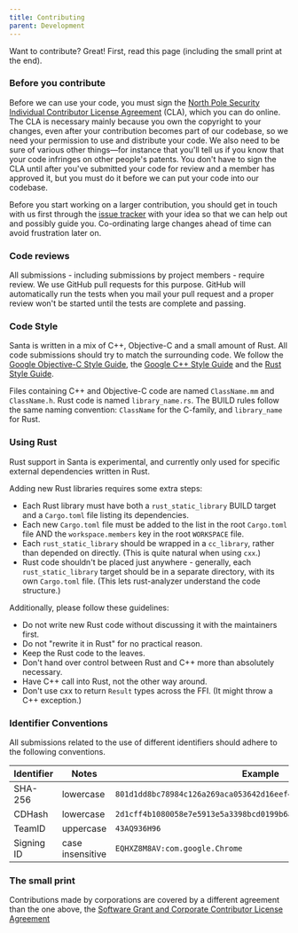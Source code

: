 ```yaml
---
title: Contributing
parent: Development
---
```


Want to contribute? Great! First, read this page (including the small print at the end).

### Before you contribute
Before we can use your code, you must sign the
[North Pole Security Individual Contributor License Agreement](https://docs.google.com/document/d/18yCxw0GiX4YEe4LqBVsXGAmsVX1aKsXfu7sA0bABfsA/pub)
(CLA), which you can do online. The CLA is necessary mainly because you own the
copyright to your changes, even after your contribution becomes part of our
codebase, so we need your permission to use and distribute your code. We also
need to be sure of various other things—for instance that you'll tell us if you
know that your code infringes on other people's patents. You don't have to sign
the CLA until after you've submitted your code for review and a member has
approved it, but you must do it before we can put your code into our codebase.

Before you start working on a larger contribution, you should get in touch with
us first through the [issue tracker](https://github.com/northpolesec/santa/issues)
with your idea so that we can help out and possibly guide you. Co-ordinating
large changes ahead of time can avoid frustration later on.

### Code reviews
All submissions - including submissions by project members - require review. We
use GitHub pull requests for this purpose. GitHub will automatically run the
tests when you mail your pull request and a proper review won't be started until
the tests are complete and passing.

### Code Style

Santa is written in a mix of C++, Objective-C and a small amount of Rust. All
code submissions should try to match the surrounding code. We follow the [Google
Objective-C Style Guide](https://google.github.io/styleguide/objcguide.xml), the
[Google C++ Style Guide](https://google.github.io/styleguide/cppguide.html) and
the [Rust Style Guide](https://doc.rust-lang.org/beta/style-guide/index.html).

Files containing C++ and Objective-C code are named `ClassName.mm` and
`ClassName.h`. Rust code is named `library_name.rs`. The BUILD rules follow the
same naming convention: `ClassName` for the C-family, and `library_name` for
Rust.

### Using Rust

Rust support in Santa is experimental, and currently only used for specific
external dependencies written in Rust.

Adding new Rust libraries requires some extra steps:

* Each Rust library must have both a `rust_static_library` BUILD target and a
`Cargo.toml` file listing its dependencies.
* Each new `Cargo.toml` file must be added to the list in the root `Cargo.toml`
file AND the `workspace.members` key in the root `WORKSPACE` file.
* Each `rust_static_library` should be wrapped in a `cc_library`, rather than
depended on directly. (This is quite natural when using `cxx`.)
* Rust code shouldn't be placed just anywhere - generally, each
`rust_static_library` target should be in a separate directory, with its own
`Cargo.toml` file. (This lets rust-analyzer understand the code structure.)

Additionally, please follow these guidelines:

* Do not write new Rust code without discussing it with the maintainers first.
* Do not "rewrite it in Rust" for no practical reason.
* Keep the Rust code to the leaves.
* Don't hand over control between Rust and C++ more than absolutely necessary.
* Have C++ call into Rust, not the other way around.
* Don't use cxx to return `Result` types across the FFI. (It might throw a C++
exception.)

### Identifier Conventions
All submissions related to the use of different identifiers should adhere to the following conventions.

| Identifier | Notes | Example |
| -------- | ------- | ------- |
| SHA-256  | lowercase |  `801d1dd8bc78984c126a269aca053642d16eef4389dfdc8df575af929fdcf279` |
| CDHash | lowercase | `2d1cff4b1080058e7e5913e5a3398bcd0199b6a4` |
| TeamID | uppercase | `43AQ936H96` |
| Signing ID | case insensitive | `EQHXZ8M8AV:com.google.Chrome` |

### The small print
Contributions made by corporations are covered by a different agreement than
the one above, the [Software Grant and Corporate Contributor License Agreement](https://docs.google.com/document/d/1pdmZedxtdaAr4_DT-QH_o0ETn2ybSzWclN51Q9c03vU/pub)
